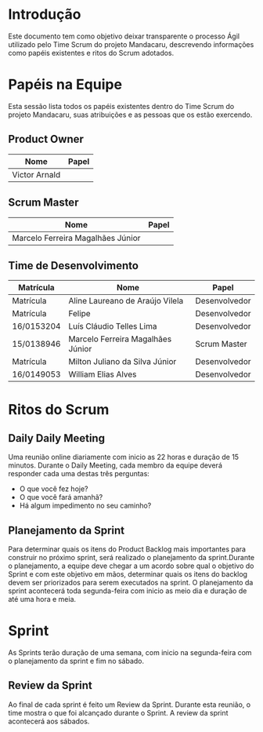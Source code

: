 # Introdução
Este documento tem como objetivo deixar transparente o processo Ágil utilizado pelo Time Scrum do projeto Mandacaru, descrevendo informações como papéis existentes e ritos do Scrum adotados.

# Papéis na Equipe
Esta sessão lista todos os papéis existentes dentro do Time Scrum do projeto Mandacaru, suas atribuições e as pessoas que os estão exercendo.

## Product Owner
| Nome | Papel| 
|------| ---- |
|Victor Arnald| |

## Scrum Master
| Nome | Papel| 
|------| ---- |
|Marcelo Ferreira Magalhães Júnior| |

## Time de Desenvolvimento
| Matrícula | Nome | Papel | 
| --------- | ---- | ----- | 
| Matrícula | Aline Laureano de Araújo Vilela | Desenvolvedor |
| Matrícula | Felipe | Desenvolvedor |
| 16/0153204 | Luís Cláudio Telles Lima | Desenvolvedor |
| 15/0138946 | Marcelo Ferreira Magalhães Júnior | Scrum Master |
| Matrícula | Milton Juliano da Silva Júnior | Desenvolvedor |
| 16/0149053  | William Elias Alves | Desenvolvedor |

# Ritos do Scrum
## Daily Daily Meeting
Uma reunião online diariamente com inicio as 22 horas e duração de 15 minutos. Durante o Daily Meeting, cada membro da equipe deverá responder cada uma destas três perguntas:

- O que você fez hoje?
- O que você fará amanhã?
- Há algum impedimento no seu caminho?

## Planejamento da Sprint
Para determinar quais os itens do Product Backlog mais importantes para construir no próximo sprint, será realizado o planejamento da sprint.Durante o planejamento, a equipe deve chegar a um acordo sobre qual o objetivo do Sprint e com este objetivo em mãos, determinar quais os itens do backlog devem ser priorizados para serem executados na sprint. O planejamento da sprint acontecerá toda segunda-feira com inicio as meio dia e duração de até uma hora e meia.

# Sprint
As Sprints terão duração de uma semana, com inicio na segunda-feira com o planejamento da sprint e fim no sábado.

## Review da Sprint
Ao final de cada sprint é feito um Review da Sprint. Durante esta reunião, o time mostra o que foi alcançado durante o Sprint. A review da sprint acontecerá aos sábados.
